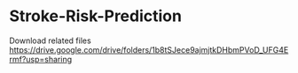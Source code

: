 # Stroke-Risk-Prediction

Download related files
https://drive.google.com/drive/folders/1b8tSJece9ajmjtkDHbmPVoD_UFG4Ermf?usp=sharing
